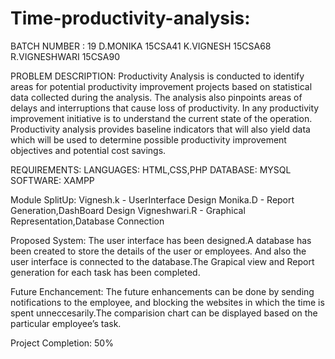 # Time-productivity-analysis:
BATCH NUMBER : 19
 D.MONIKA 15CSA41
 K.VIGNESH 15CSA68
 R.VIGNESHWARI 15CSA90

PROBLEM DESCRIPTION:
	Productivity Analysis is conducted to identify areas for potential productivity improvement projects based on statistical data collected during the analysis. The analysis also pinpoints areas of delays and interruptions that cause loss of productivity.
	In any productivity improvement initiative is to understand the current state of the operation. Productivity analysis provides baseline indicators that will also yield data which will be used to determine possible productivity improvement objectives and potential cost savings.
	
REQUIREMENTS:
LANGUAGES:
HTML,CSS,PHP
DATABASE:
MYSQL
SOFTWARE:
XAMPP

Module SplitUp:
Vignesh.k - UserInterface Design
Monika.D - Report Generation,DashBoard Design
Vigneshwari.R - Graphical Representation,Database Connection
	
Proposed System:
	The user interface has been designed.A database has been created to store the details of the user or employees. And also the user interface is connected to the database.The Grapical view and Report generation for each task has been completed. 

Future Enchancement:
	The future enhancements can be done by sending notifications to the employee, and blocking the websites in which the time is spent unneccesarily.The comparision chart can be displayed based on the particular employee’s task.

Project Completion: 50%



